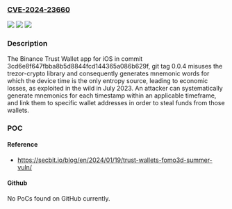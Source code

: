 ### [CVE-2024-23660](https://cve.mitre.org/cgi-bin/cvename.cgi?name=CVE-2024-23660)
![](https://img.shields.io/static/v1?label=Product&message=n%2Fa&color=blue)
![](https://img.shields.io/static/v1?label=Version&message=n%2Fa&color=blue)
![](https://img.shields.io/static/v1?label=Vulnerability&message=n%2Fa&color=brighgreen)

### Description

The Binance Trust Wallet app for iOS in commit 3cd6e8f647fbba8b5d8844fcd144365a086b629f, git tag 0.0.4 misuses the trezor-crypto library and consequently generates mnemonic words for which the device time is the only entropy source, leading to economic losses, as exploited in the wild in July 2023. An attacker can systematically generate mnemonics for each timestamp within an applicable timeframe, and link them to specific wallet addresses in order to steal funds from those wallets.

### POC

#### Reference
- https://secbit.io/blog/en/2024/01/19/trust-wallets-fomo3d-summer-vuln/

#### Github
No PoCs found on GitHub currently.

